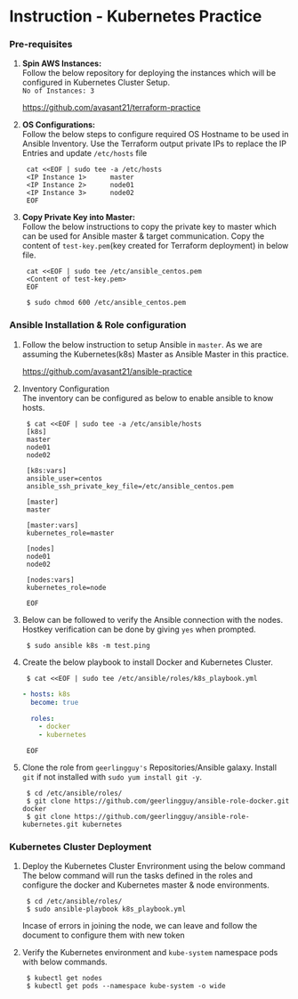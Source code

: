 # Instruction - Kubernetes Practice

### Pre-requisites
  
1. <b>Spin AWS Instances:</b></br>
    Follow the below repository for deploying the instances which will be configured in Kubernetes Cluster Setup.</br>
    `No of Instances: 3`

      <a href="https://github.com/avasant21/terraform-practice"> https://github.com/avasant21/terraform-practice</a></br>

2. <b>OS Configurations:</b></br>
    Follow the below steps to configure required OS Hostname to be used in Ansible Inventory. Use the Terraform output private IPs to replace the IP Entries and update `/etc/hosts` file</br>

        cat <<EOF | sudo tee -a /etc/hosts
        <IP Instance 1>      master
        <IP Instance 2>      node01
        <IP Instance 3>      node02
        EOF

3. <b>Copy Private Key into Master:</b></br>
    Follow the below instructions to copy the private key to master which can be used for Ansible master & target communication. Copy the content of `test-key.pem`(key created for Terraform deployment) in below file.</br>

        cat <<EOF | sudo tee /etc/ansible_centos.pem
        <Content of test-key.pem>
        EOF
        
        $ sudo chmod 600 /etc/ansible_centos.pem

### Ansible Installation & Role configuration
  
1. Follow the below instruction to setup Ansible in `master`. As we are assuming the Kubernetes(k8s) Master as Ansible Master in this practice.</br>

      <a href="https://github.com/avasant21/anisible-practice/blob/master/README.md"> https://github.com/avasant21/ansible-practice</a></br>

2. Inventory Configuration</br>
    The inventory can be configured as below to enable ansible to know hosts.</br>

        $ cat <<EOF | sudo tee -a /etc/ansible/hosts
        [k8s]
        master
        node01
        node02
        
        [k8s:vars]
        ansible_user=centos
        ansible_ssh_private_key_file=/etc/ansible_centos.pem
        
        [master]
        master
        
        [master:vars]
        kubernetes_role=master
        
        [nodes]
        node01
        node02
        
        [nodes:vars]
        kubernetes_role=node       
        
        EOF
        
3. Below can be followed to verify the Ansible connection with the nodes. Hostkey verification can be done by giving `yes` when prompted.</br>

        $ sudo ansible k8s -m test.ping

3. Create the below playbook to install Docker and Kubernetes Cluster.</br>

        $ cat <<EOF | sudo tee /etc/ansible/roles/k8s_playbook.yml
      ```yml
      - hosts: k8s
        become: true

        roles:
          - docker
          - kubernetes
      ```
        EOF

4. Clone the role from `geerlingguy's` Repositories/Ansible galaxy. Install `git` if not installed with `sudo yum install git -y`.</br>
    
        $ cd /etc/ansible/roles/
        $ git clone https://github.com/geerlingguy/ansible-role-docker.git docker
        $ git clone https://github.com/geerlingguy/ansible-role-kubernetes.git kubernetes
    

### Kubernetes Cluster Deployment

1. Deploy the Kubernetes Cluster Envrironment using the below command</br>
    The below command will run the tasks defined in the roles and configure the docker and Kubernetes master & node environments.</br>

        $ cd /etc/ansible/roles/
        $ sudo ansible-playbook k8s_playbook.yml
    Incase of errors in joining the node, we can leave and follow the document to configure them with new token
    

2. Verify the Kubernetes environment and `kube-system` namespace pods with below commands.</br>

        $ kubectl get nodes
        $ kubectl get pods --namespace kube-system -o wide
        


